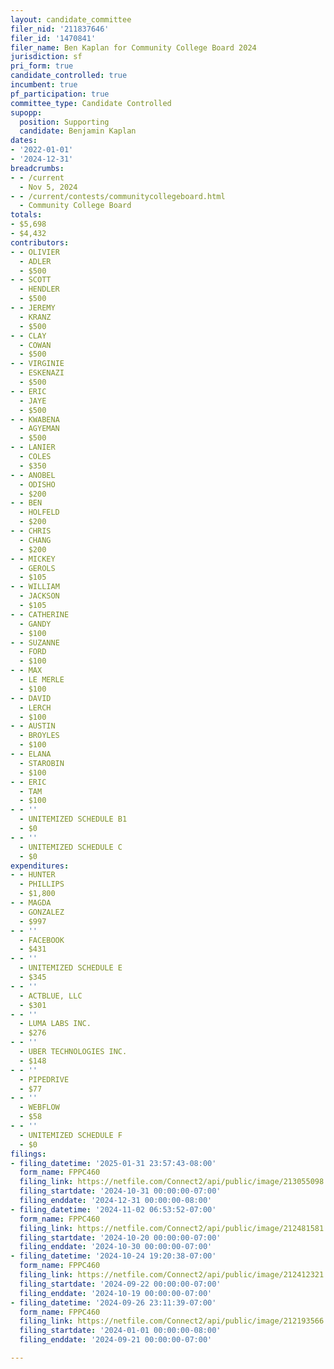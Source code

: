 ```yaml
---
layout: candidate_committee
filer_nid: '211837646'
filer_id: '1470841'
filer_name: Ben Kaplan for Community College Board 2024
jurisdiction: sf
pri_form: true
candidate_controlled: true
incumbent: true
pf_participation: true
committee_type: Candidate Controlled
supopp:
  position: Supporting
  candidate: Benjamin Kaplan
dates:
- '2022-01-01'
- '2024-12-31'
breadcrumbs:
- - /current
  - Nov 5, 2024
- - /current/contests/communitycollegeboard.html
  - Community College Board
totals:
- $5,698
- $4,432
contributors:
- - OLIVIER
  - ADLER
  - $500
- - SCOTT
  - HENDLER
  - $500
- - JEREMY
  - KRANZ
  - $500
- - CLAY
  - COWAN
  - $500
- - VIRGINIE
  - ESKENAZI
  - $500
- - ERIC
  - JAYE
  - $500
- - KWABENA
  - AGYEMAN
  - $500
- - LANIER
  - COLES
  - $350
- - ANOBEL
  - ODISHO
  - $200
- - BEN
  - HOLFELD
  - $200
- - CHRIS
  - CHANG
  - $200
- - MICKEY
  - GEROLS
  - $105
- - WILLIAM
  - JACKSON
  - $105
- - CATHERINE
  - GANDY
  - $100
- - SUZANNE
  - FORD
  - $100
- - MAX
  - LE MERLE
  - $100
- - DAVID
  - LERCH
  - $100
- - AUSTIN
  - BROYLES
  - $100
- - ELANA
  - STAROBIN
  - $100
- - ERIC
  - TAM
  - $100
- - ''
  - UNITEMIZED SCHEDULE B1
  - $0
- - ''
  - UNITEMIZED SCHEDULE C
  - $0
expenditures:
- - HUNTER
  - PHILLIPS
  - $1,800
- - MAGDA
  - GONZALEZ
  - $997
- - ''
  - FACEBOOK
  - $431
- - ''
  - UNITEMIZED SCHEDULE E
  - $345
- - ''
  - ACTBLUE, LLC
  - $301
- - ''
  - LUMA LABS INC.
  - $276
- - ''
  - UBER TECHNOLOGIES INC.
  - $148
- - ''
  - PIPEDRIVE
  - $77
- - ''
  - WEBFLOW
  - $58
- - ''
  - UNITEMIZED SCHEDULE F
  - $0
filings:
- filing_datetime: '2025-01-31 23:57:43-08:00'
  form_name: FPPC460
  filing_link: https://netfile.com/Connect2/api/public/image/213055098
  filing_startdate: '2024-10-31 00:00:00-07:00'
  filing_enddate: '2024-12-31 00:00:00-08:00'
- filing_datetime: '2024-11-02 06:53:52-07:00'
  form_name: FPPC460
  filing_link: https://netfile.com/Connect2/api/public/image/212481581
  filing_startdate: '2024-10-20 00:00:00-07:00'
  filing_enddate: '2024-10-30 00:00:00-07:00'
- filing_datetime: '2024-10-24 19:20:38-07:00'
  form_name: FPPC460
  filing_link: https://netfile.com/Connect2/api/public/image/212412321
  filing_startdate: '2024-09-22 00:00:00-07:00'
  filing_enddate: '2024-10-19 00:00:00-07:00'
- filing_datetime: '2024-09-26 23:11:39-07:00'
  form_name: FPPC460
  filing_link: https://netfile.com/Connect2/api/public/image/212193566
  filing_startdate: '2024-01-01 00:00:00-08:00'
  filing_enddate: '2024-09-21 00:00:00-07:00'

---
```

